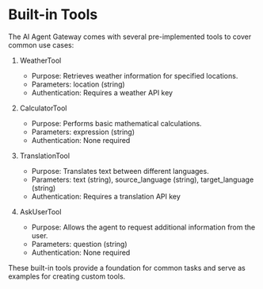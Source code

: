 # Built-in Tools

The AI Agent Gateway comes with several pre-implemented tools to cover common use cases:

1. WeatherTool
   - Purpose: Retrieves weather information for specified locations.
   - Parameters: location (string)
   - Authentication: Requires a weather API key

2. CalculatorTool
   - Purpose: Performs basic mathematical calculations.
   - Parameters: expression (string)
   - Authentication: None required

3. TranslationTool
   - Purpose: Translates text between different languages.
   - Parameters: text (string), source_language (string), target_language (string)
   - Authentication: Requires a translation API key

4. AskUserTool
   - Purpose: Allows the agent to request additional information from the user.
   - Parameters: question (string)
   - Authentication: None required

These built-in tools provide a foundation for common tasks and serve as examples for creating custom tools.

